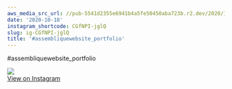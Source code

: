 ```yaml
---
aws_media_src_url: //pub-5541d2355e6941b4a5fe50450aba723b.r2.dev/2020/10/2020-10-18_14-05-57_UTC.jpg
date: '2020-10-18'
instagram_shortcode: CGfNPI-jglQ
slug: ig-CGfNPI-jglQ
title: '#assembliquewebsite_portfolio'
---
```


#assembliquewebsite\_portfolio 

![](//pub-5541d2355e6941b4a5fe50450aba723b.r2.dev/2020/10/2020-10-18_14-05-57_UTC.jpg)   
[View on Instagram](https://www.instagram.com/p/CGfNPI-jglQ/)